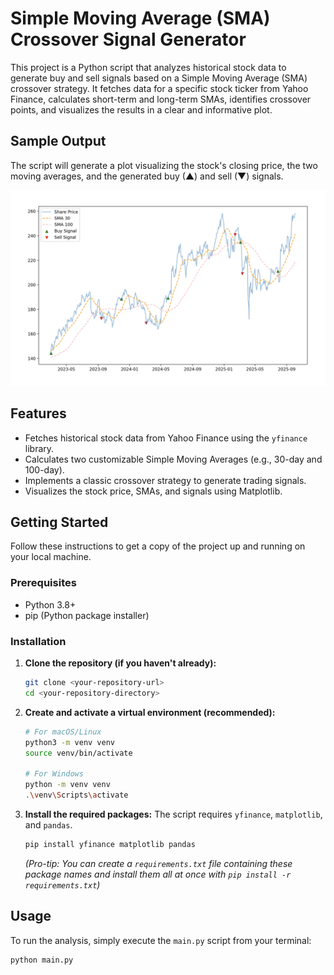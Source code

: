 # Simple Moving Average (SMA) Crossover Signal Generator

This project is a Python script that analyzes historical stock data to generate buy and sell signals based on a Simple Moving Average (SMA) crossover strategy. It fetches data for a specific stock ticker from Yahoo Finance, calculates short-term and long-term SMAs, identifies crossover points, and visualizes the results in a clear and informative plot.

## Sample Output

The script will generate a plot visualizing the stock's closing price, the two moving averages, and the generated buy (▲) and sell (▼) signals.

![Sample Plot](Assets/Plot_Example.png)

## Features

- Fetches historical stock data from Yahoo Finance using the `yfinance` library.
- Calculates two customizable Simple Moving Averages (e.g., 30-day and 100-day).
- Implements a classic crossover strategy to generate trading signals.
- Visualizes the stock price, SMAs, and signals using Matplotlib.

## Getting Started

Follow these instructions to get a copy of the project up and running on your local machine.

### Prerequisites

- Python 3.8+
- pip (Python package installer)

### Installation

1.  **Clone the repository (if you haven't already):**
    ```bash
    git clone <your-repository-url>
    cd <your-repository-directory>
    ```

2.  **Create and activate a virtual environment (recommended):**
    ```bash
    # For macOS/Linux
    python3 -m venv venv
    source venv/bin/activate

    # For Windows
    python -m venv venv
    .\venv\Scripts\activate
    ```

3.  **Install the required packages:**
    The script requires `yfinance`, `matplotlib`, and `pandas`.
    ```bash
    pip install yfinance matplotlib pandas
    ```
    *(Pro-tip: You can create a `requirements.txt` file containing these package names and install them all at once with `pip install -r requirements.txt`)*

## Usage

To run the analysis, simply execute the `main.py` script from your terminal:
```bash
python main.py

